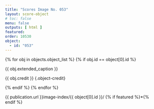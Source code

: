```yaml
---
title: "Scores Image No. 053"
layout: score-object
# toc: false
menu: false
outputs: [ html ]
featured: 
order: 10530
object:
  - id: "053"
---
```


{% for obj in objects.object_list %}
{% if obj.id == object[0].id %}

{{ obj.extended_caption }}

{{ obj.credit }} {.object-credit}

{% endif %}
{% endfor %}

<div class="object-credit object-url is-print-only">

{{ publication.url }}image-index/{{ object[0].id }}/ {% if featured %}*{% endif %}

</div>
